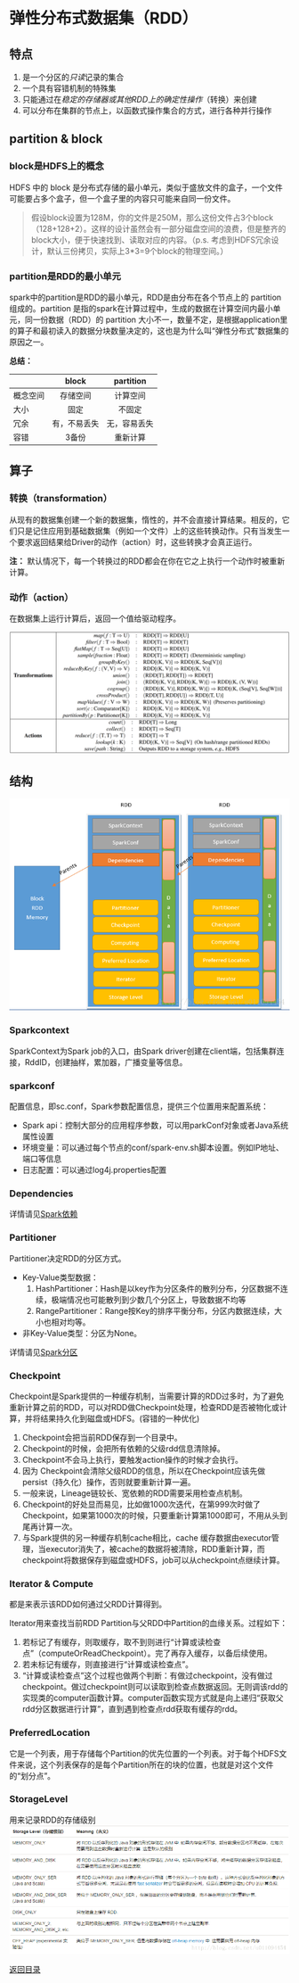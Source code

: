 # 弹性分布式数据集（RDD）
## 特点
1. 是一个分区的*只读*记录的集合
2. 一个具有容错机制的特殊集
3. 只能通过在*稳定的存储器或其他RDD上的确定性操作*（转换）来创建
4. 可以分布在集群的节点上，以函数式操作集合的方式，进行各种并行操作

## partition & block
### block是HDFS上的概念
HDFS 中的 block 是分布式存储的最小单元，类似于盛放文件的盒子，一个文件可能要占多个盒子，但一个盒子里的内容只可能来自同一份文件。
>假设block设置为128M，你的文件是250M，那么这份文件占3个block（128+128+2）。这样的设计虽然会有一部分磁盘空间的浪费，但是整齐的block大小，便于快速找到、读取对应的内容。（p.s. 考虑到HDFS冗余设计，默认三份拷贝，实际上3*3=9个block的物理空间。）
### partition是RDD的最小单元
spark中的partition是RDD的最小单元，RDD是由分布在各个节点上的 partition 组成的。partition 是指的spark在计算过程中，生成的数据在计算空间内最小单元，同一份数据（RDD）的 partition 大小不一，数量不定，是根据application里的算子和最初读入的数据分块数量决定的，这也是为什么叫“弹性分布式”数据集的原因之一。

**总结：**

| |block|partition|
|----|:----:|:----:|
|概念空间|存储空间|计算空间|
|大小|固定|不固定|
|冗余|有，不易丢失|无，容易丢失|
|容错|3备份|重新计算|

## 算子
### 转换（transformation）
从现有的数据集创建一个新的数据集，惰性的，并不会直接计算结果。相反的，它们只是记住应用到基础数据集（例如一个文件）上的这些转换动作。只有当发生一个要求返回结果给Driver的动作（action）时，这些转换才会真正运行。

**注：** 默认情况下，每一个转换过的RDD都会在你在它之上执行一个动作时被重新计算。
### 动作（action）
在数据集上运行计算后，返回一个值给驱动程序。

![](img/rdd_1.png)

## 结构
![](img/rdd_2.png)

### Sparkcontext
SparkContext为Spark job的入口，由Spark driver创建在client端，包括集群连接，RddID，创建抽样，累加器，广播变量等信息。

### sparkconf
配置信息，即sc.conf，Spark参数配置信息，提供三个位置用来配置系统：
- Spark api：控制大部分的应用程序参数，可以用parkConf对象或者Java系统属性设置 
- 环境变量：可以通过每个节点的conf/spark-env.sh脚本设置。例如IP地址、端口等信息 
- 日志配置：可以通过log4j.properties配置

### Dependencies
详情请见[Spark依赖](./dependency.md)

### Partitioner
Partitioner决定RDD的分区方式。 
- Key-Value类型数据：
    1. HashPartitioner：Hash是以key作为分区条件的散列分布，分区数据不连续，极端情况也可能散列到少数几个分区上，导致数据不均等
    2. RangePartitioner：Range按Key的排序平衡分布，分区内数据连续，大小也相对均等。
- 非Key-Value类型：分区为None。

详情请见[Spark分区](./partitioner.md)

### Checkpoint
Checkpoint是Spark提供的一种缓存机制，当需要计算的RDD过多时，为了避免重新计算之前的RDD，可以对RDD做Checkpoint处理，检查RDD是否被物化或计算，并将结果持久化到磁盘或HDFS。(容错的一种优化) 
1. Checkpoint会把当前RDD保存到一个目录中。 
2. Checkpoint的时候，会把所有依赖的父级rdd信息清除掉。 
3. Checkpoint不会马上执行，要触发action操作的时候才会执行。 
4. 因为 Checkpoint会清除父级RDD的信息，所以在Checkpoint应该先做persist（持久化）操作，否则就要重新计算一遍。 
5. 一般来说，Lineage链较长、宽依赖的RDD需要采用检查点机制。 
6. Checkpoint的好处显而易见，比如做1000次迭代，在第999次时做了Checkpoint，如果第1000次的时候，只要重新计算第1000即可，不用从头到尾再计算一次。 
7. 与Spark提供的另一种缓存机制cache相比，cache 缓存数据由executor管理，当executor消失了，被cache的数据将被清除，RDD重新计算，而checkpoint将数据保存到磁盘或HDFS，job可以从checkpoint点继续计算。

### Iterator & Compute
都是来表示该RDD如何通过父RDD计算得到。

Iterator用来查找当前RDD Partition与父RDD中Partition的血缘关系。过程如下：
1. 若标记了有缓存，则取缓存，取不到则进行“计算或读检查点”（computeOrReadCheckpoint）。完了再存入缓存，以备后续使用。 
2. 若未标记有缓存，则直接进行“计算或读检查点”。 
3. “计算或读检查点”这个过程也做两个判断：有做过checkpoint，没有做过checkpoint。做过checkpoint则可以读取到检查点数据返回。无则调该rdd的实现类的computer函数计算。computer函数实现方式就是向上递归“获取父rdd分区数据进行计算”，直到遇到检查点rdd获取有缓存的rdd。

### PreferredLocation
它是一个列表，用于存储每个Partition的优先位置的一个列表。对于每个HDFS文件来说，这个列表保存的是每个Partition所在的块的位置，也就是对这个文件的“划分点”。

### StorageLevel
用来记录RDD的存储级别
![](img/rdd_3.png)

[返回目录](../CONTENTS.md)